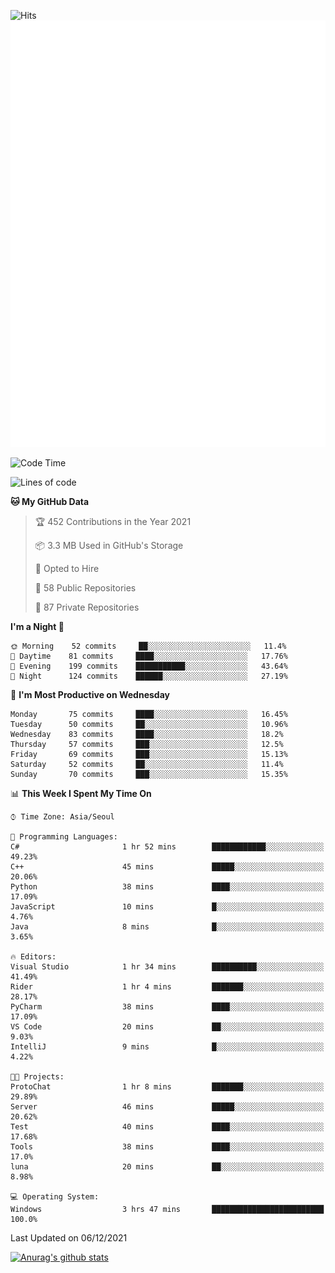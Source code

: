 ![Hits](https://hits.seeyoufarm.com/api/count/incr/badge.svg?url=https%3A%2F%2Fgithub.com%2Fkokose1234&count_bg=%2379C83D&title_bg=%23555555&icon=apple.svg&icon_color=%23E7E7E7&title=hits&edge_flat=false)
<br/>
![Metrics](https://github.com/kokose1234/kokose1234/blob/main/github-metrics.svg)

<!--START_SECTION:waka-->
![Code Time](http://img.shields.io/badge/Code%20Time-334%20hrs%205%20mins-blue)

![Lines of code](https://img.shields.io/badge/From%20Hello%20World%20I%27ve%20Written-9%20Million%20lines%20of%20code-blue)

**🐱 My GitHub Data** 

> 🏆 452 Contributions in the Year 2021
 > 
> 📦 3.3 MB Used in GitHub's Storage 
 > 
> 💼 Opted to Hire
 > 
> 📜 58 Public Repositories 
 > 
> 🔑 87 Private Repositories  
 > 
**I'm a Night 🦉** 

```text
🌞 Morning    52 commits     ██░░░░░░░░░░░░░░░░░░░░░░░   11.4% 
🌆 Daytime    81 commits     ████░░░░░░░░░░░░░░░░░░░░░   17.76% 
🌃 Evening    199 commits    ███████████░░░░░░░░░░░░░░   43.64% 
🌙 Night      124 commits    ██████░░░░░░░░░░░░░░░░░░░   27.19%

```
📅 **I'm Most Productive on Wednesday** 

```text
Monday       75 commits     ████░░░░░░░░░░░░░░░░░░░░░   16.45% 
Tuesday      50 commits     ██░░░░░░░░░░░░░░░░░░░░░░░   10.96% 
Wednesday    83 commits     ████░░░░░░░░░░░░░░░░░░░░░   18.2% 
Thursday     57 commits     ███░░░░░░░░░░░░░░░░░░░░░░   12.5% 
Friday       69 commits     ███░░░░░░░░░░░░░░░░░░░░░░   15.13% 
Saturday     52 commits     ██░░░░░░░░░░░░░░░░░░░░░░░   11.4% 
Sunday       70 commits     ███░░░░░░░░░░░░░░░░░░░░░░   15.35%

```


📊 **This Week I Spent My Time On** 

```text
⌚︎ Time Zone: Asia/Seoul

💬 Programming Languages: 
C#                       1 hr 52 mins        ████████████░░░░░░░░░░░░░   49.23% 
C++                      45 mins             █████░░░░░░░░░░░░░░░░░░░░   20.06% 
Python                   38 mins             ████░░░░░░░░░░░░░░░░░░░░░   17.09% 
JavaScript               10 mins             █░░░░░░░░░░░░░░░░░░░░░░░░   4.76% 
Java                     8 mins              █░░░░░░░░░░░░░░░░░░░░░░░░   3.65%

🔥 Editors: 
Visual Studio            1 hr 34 mins        ██████████░░░░░░░░░░░░░░░   41.49% 
Rider                    1 hr 4 mins         ███████░░░░░░░░░░░░░░░░░░   28.17% 
PyCharm                  38 mins             ████░░░░░░░░░░░░░░░░░░░░░   17.09% 
VS Code                  20 mins             ██░░░░░░░░░░░░░░░░░░░░░░░   9.03% 
IntelliJ                 9 mins              █░░░░░░░░░░░░░░░░░░░░░░░░   4.22%

🐱‍💻 Projects: 
ProtoChat                1 hr 8 mins         ███████░░░░░░░░░░░░░░░░░░   29.89% 
Server                   46 mins             █████░░░░░░░░░░░░░░░░░░░░   20.62% 
Test                     40 mins             ████░░░░░░░░░░░░░░░░░░░░░   17.68% 
Tools                    38 mins             ████░░░░░░░░░░░░░░░░░░░░░   17.0% 
luna                     20 mins             ██░░░░░░░░░░░░░░░░░░░░░░░   8.98%

💻 Operating System: 
Windows                  3 hrs 47 mins       █████████████████████████   100.0%

```


 Last Updated on 06/12/2021
<!--END_SECTION:waka-->

[![Anurag's github stats](https://github-readme-stats.vercel.app/api?username=kokose1234&theme=dracula)](https://github.com/anuraghazra/github-readme-stats)



	
